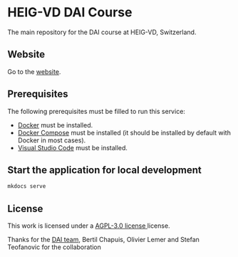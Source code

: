 # HEIG-VD DAI Course

The main repository for the DAI course at HEIG-VD, Switzerland.

## Website

Go to the [website](https://heig-vd-web.github.io/web-course/).

## Prerequisites

The following prerequisites must be filled to run this service:

- [Docker](https://docs.docker.com/get-docker/) must be installed.
- [Docker Compose](https://docs.docker.com/compose/install/) must be installed (it should be installed by default with Docker in most cases).
- [Visual Studio Code](https://code.visualstudio.com/download) must be installed.

## Start the application for local development

```bash
mkdocs serve
```

## License

This work is licensed under a
[AGPL-3.0 license ](./LICENSE.md)
license.

Thanks for the [DAI team](https://github.com/HEIG-VD-DAI-Course), Bertil Chapuis, Olivier Lemer and Stefan Teofanovic for the collaboration
